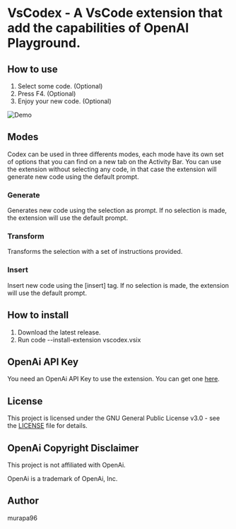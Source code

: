 # VsCodex - A VsCode extension that add the capabilities of OpenAI Playground.

## How to use

1. Select some code. (Optional)
2. Press F4. (Optional)
3. Enjoy your new code. (Optional)

![Demo]("https://github.com/murapa96/VsCodex/blob/main/docimgs/demo.gif?raw=true")

## Modes

Codex can be used in three differents modes, each mode have its own set of options that you can find on a new tab on the Activity Bar. You can use the extension without selecting any code, in that case the extension will generate new code using the default prompt.

### Generate

Generates new code using the selection as prompt. If no selection is made, the extension will use the default prompt.

### Transform

Transforms the selection with a set of instructions provided.

### Insert

Insert new code using the [insert] tag. If no selection is made, the extension will use the default prompt.

## How to install

1. Download the latest release.
2. Run code --install-extension vscodex.vsix

## OpenAi API Key

You need an OpenAi API Key to use the extension. You can get one [here](https://beta.openai.com/).

## License

This project is licensed under the GNU General Public License v3.0 - see the [LICENSE](LICENSE) file for details.

## OpenAi Copyright Disclaimer

This project is not affiliated with OpenAi.

OpenAi is a trademark of OpenAi, Inc.

## Author

murapa96
